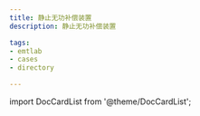 ```yaml
---
title: 静止无功补偿装置
description: 静止无功补偿装置

tags:
- emtlab
- cases
- directory

---
```


import DocCardList from '@theme/DocCardList';

<DocCardList />